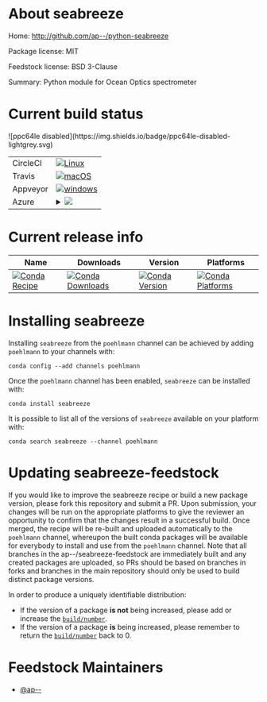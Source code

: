 About seabreeze
===============

Home: http://github.com/ap--/python-seabreeze

Package license: MIT

Feedstock license: BSD 3-Clause

Summary: Python module for Ocean Optics spectrometer



Current build status
====================


<table><tr>
    <td>CircleCI</td>
    <td>
      <a href="https://circleci.com/gh/ap--/python-seabreeze-feedstock">
        <img alt="Linux" src="https://img.shields.io/circleci/project/github/ap--/python-seabreeze-feedstock/master.svg?label=Linux">
      </a>
    </td>
  </tr><tr>
    <td>Travis</td>
    <td>
      <a href="https://travis-ci.org/ap--/python-seabreeze-feedstock">
        <img alt="macOS" src="https://img.shields.io/travis/ap--/python-seabreeze-feedstock/master.svg?label=macOS">
      </a>
    </td>
  </tr><tr>
    <td>Appveyor</td>
    <td>
      <a href="https://ci.appveyor.com/project/ap--/python-seabreeze-feedstock/branch/master">
        <img alt="windows" src="https://img.shields.io/appveyor/ci/ap--/python-seabreeze-feedstock/master.svg?label=Windows">
      </a>
    </td>
  </tr>
    
  <tr>
    <td>Azure</td>
    <td>
      <details>
        <summary>
          <a href="https://dev.azure.com/ap--/feedstock-builds/_build/latest?definitionId=&branchName=master">
            <img src="https://dev.azure.com/ap--/feedstock-builds/_apis/build/status/python-seabreeze-feedstock?branchName=master">
          </a>
        </summary>
        <table>
          <thead><tr><th>Variant</th><th>Status</th></tr></thead>
          <tbody><tr>
              <td>linux_python2.7</td>
              <td>
                <a href="https://dev.azure.com/ap--/feedstock-builds/_build/latest?definitionId=&branchName=master">
                  <img src="https://dev.azure.com/ap--/feedstock-builds/_apis/build/status/python-seabreeze-feedstock?branchName=master&jobName=linux&configuration=linux_python2.7" alt="variant">
                </a>
              </td>
            </tr><tr>
              <td>linux_python3.6</td>
              <td>
                <a href="https://dev.azure.com/ap--/feedstock-builds/_build/latest?definitionId=&branchName=master">
                  <img src="https://dev.azure.com/ap--/feedstock-builds/_apis/build/status/python-seabreeze-feedstock?branchName=master&jobName=linux&configuration=linux_python3.6" alt="variant">
                </a>
              </td>
            </tr><tr>
              <td>linux_python3.7</td>
              <td>
                <a href="https://dev.azure.com/ap--/feedstock-builds/_build/latest?definitionId=&branchName=master">
                  <img src="https://dev.azure.com/ap--/feedstock-builds/_apis/build/status/python-seabreeze-feedstock?branchName=master&jobName=linux&configuration=linux_python3.7" alt="variant">
                </a>
              </td>
            </tr><tr>
              <td>osx_python2.7</td>
              <td>
                <a href="https://dev.azure.com/ap--/feedstock-builds/_build/latest?definitionId=&branchName=master">
                  <img src="https://dev.azure.com/ap--/feedstock-builds/_apis/build/status/python-seabreeze-feedstock?branchName=master&jobName=osx&configuration=osx_python2.7" alt="variant">
                </a>
              </td>
            </tr><tr>
              <td>osx_python3.6</td>
              <td>
                <a href="https://dev.azure.com/ap--/feedstock-builds/_build/latest?definitionId=&branchName=master">
                  <img src="https://dev.azure.com/ap--/feedstock-builds/_apis/build/status/python-seabreeze-feedstock?branchName=master&jobName=osx&configuration=osx_python3.6" alt="variant">
                </a>
              </td>
            </tr><tr>
              <td>osx_python3.7</td>
              <td>
                <a href="https://dev.azure.com/ap--/feedstock-builds/_build/latest?definitionId=&branchName=master">
                  <img src="https://dev.azure.com/ap--/feedstock-builds/_apis/build/status/python-seabreeze-feedstock?branchName=master&jobName=osx&configuration=osx_python3.7" alt="variant">
                </a>
              </td>
            </tr><tr>
              <td>win_cxx_compilervs2008python2.7</td>
              <td>
                <a href="https://dev.azure.com/ap--/feedstock-builds/_build/latest?definitionId=&branchName=master">
                  <img src="https://dev.azure.com/ap--/feedstock-builds/_apis/build/status/python-seabreeze-feedstock?branchName=master&jobName=win&configuration=win_cxx_compilervs2008python2.7" alt="variant">
                </a>
              </td>
            </tr><tr>
              <td>win_cxx_compilervs2015python3.6</td>
              <td>
                <a href="https://dev.azure.com/ap--/feedstock-builds/_build/latest?definitionId=&branchName=master">
                  <img src="https://dev.azure.com/ap--/feedstock-builds/_apis/build/status/python-seabreeze-feedstock?branchName=master&jobName=win&configuration=win_cxx_compilervs2015python3.6" alt="variant">
                </a>
              </td>
            </tr><tr>
              <td>win_cxx_compilervs2015python3.7</td>
              <td>
                <a href="https://dev.azure.com/ap--/feedstock-builds/_build/latest?definitionId=&branchName=master">
                  <img src="https://dev.azure.com/ap--/feedstock-builds/_apis/build/status/python-seabreeze-feedstock?branchName=master&jobName=win&configuration=win_cxx_compilervs2015python3.7" alt="variant">
                </a>
              </td>
            </tr>
          </tbody>
        </table>
      </details>
    </td>
  </tr>
![ppc64le disabled](https://img.shields.io/badge/ppc64le-disabled-lightgrey.svg)
</table>

Current release info
====================

| Name | Downloads | Version | Platforms |
| --- | --- | --- | --- |
| [![Conda Recipe](https://img.shields.io/badge/recipe-seabreeze-green.svg)](https://anaconda.org/poehlmann/seabreeze) | [![Conda Downloads](https://img.shields.io/conda/dn/poehlmann/seabreeze.svg)](https://anaconda.org/poehlmann/seabreeze) | [![Conda Version](https://img.shields.io/conda/vn/poehlmann/seabreeze.svg)](https://anaconda.org/poehlmann/seabreeze) | [![Conda Platforms](https://img.shields.io/conda/pn/poehlmann/seabreeze.svg)](https://anaconda.org/poehlmann/seabreeze) |

Installing seabreeze
====================

Installing `seabreeze` from the `poehlmann` channel can be achieved by adding `poehlmann` to your channels with:

```
conda config --add channels poehlmann
```

Once the `poehlmann` channel has been enabled, `seabreeze` can be installed with:

```
conda install seabreeze
```

It is possible to list all of the versions of `seabreeze` available on your platform with:

```
conda search seabreeze --channel poehlmann
```




Updating seabreeze-feedstock
============================

If you would like to improve the seabreeze recipe or build a new
package version, please fork this repository and submit a PR. Upon submission,
your changes will be run on the appropriate platforms to give the reviewer an
opportunity to confirm that the changes result in a successful build. Once
merged, the recipe will be re-built and uploaded automatically to the
`poehlmann` channel, whereupon the built conda packages will be available for
everybody to install and use from the `poehlmann` channel.
Note that all branches in the ap--/seabreeze-feedstock are
immediately built and any created packages are uploaded, so PRs should be based
on branches in forks and branches in the main repository should only be used to
build distinct package versions.

In order to produce a uniquely identifiable distribution:
 * If the version of a package **is not** being increased, please add or increase
   the [``build/number``](https://conda.io/docs/user-guide/tasks/build-packages/define-metadata.html#build-number-and-string).
 * If the version of a package **is** being increased, please remember to return
   the [``build/number``](https://conda.io/docs/user-guide/tasks/build-packages/define-metadata.html#build-number-and-string)
   back to 0.

Feedstock Maintainers
=====================

* [@ap--](https://github.com/ap--/)

